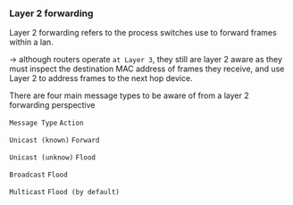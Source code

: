 ### Layer 2 forwarding 

Layer 2 forwarding refers to the process switches use to forward frames within a lan. 

-> although routers operate `at Layer 3`, they still are layer 2 aware as they must inspect the destination MAC address of frames they receive, and use Layer 2 to address frames to the next hop device. 


There are four main message types to be aware of from a layer 2 forwarding perspective

`Message Type`        `Action`


`Unicast (known)`     `Forward`

`Unicast (unknow)`    `Flood`

`Broadcast`           `Flood`

`Multicast`           `Flood (by default)`
